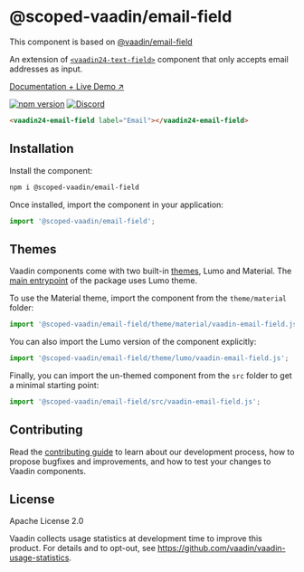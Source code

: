 # @scoped-vaadin/email-field

This component is based on [@vaadin/email-field](https://www.npmjs.com/package/@vaadin/email-field)

An extension of [`<vaadin24-text-field>`](https://www.npmjs.com/package/@scoped-vaadin/text-field) component that only accepts email addresses as input.

[Documentation + Live Demo ↗](https://vaadin.com/docs/latest/components/email-field)

[![npm version](https://badgen.net/npm/v/@scoped-vaadin/email-field)](https://www.npmjs.com/package/@scoped-vaadin/email-field)
[![Discord](https://img.shields.io/discord/732335336448852018?label=discord)](https://discord.gg/PHmkCKC)

```html
<vaadin24-email-field label="Email"></vaadin24-email-field>
```

## Installation

Install the component:

```sh
npm i @scoped-vaadin/email-field
```

Once installed, import the component in your application:

```js
import '@scoped-vaadin/email-field';
```

## Themes

Vaadin components come with two built-in [themes](https://vaadin.com/docs/latest/styling), Lumo and Material.
The [main entrypoint](https://github.com/vaadin/web-components/blob/main/packages/email-field/vaadin-email-field.js) of the package uses Lumo theme.

To use the Material theme, import the component from the `theme/material` folder:

```js
import '@scoped-vaadin/email-field/theme/material/vaadin-email-field.js';
```

You can also import the Lumo version of the component explicitly:

```js
import '@scoped-vaadin/email-field/theme/lumo/vaadin-email-field.js';
```

Finally, you can import the un-themed component from the `src` folder to get a minimal starting point:

```js
import '@scoped-vaadin/email-field/src/vaadin-email-field.js';
```

## Contributing

Read the [contributing guide](https://vaadin.com/docs/latest/contributing/overview) to learn about our development process, how to propose bugfixes and improvements, and how to test your changes to Vaadin components.

## License

Apache License 2.0

Vaadin collects usage statistics at development time to improve this product.
For details and to opt-out, see https://github.com/vaadin/vaadin-usage-statistics.
